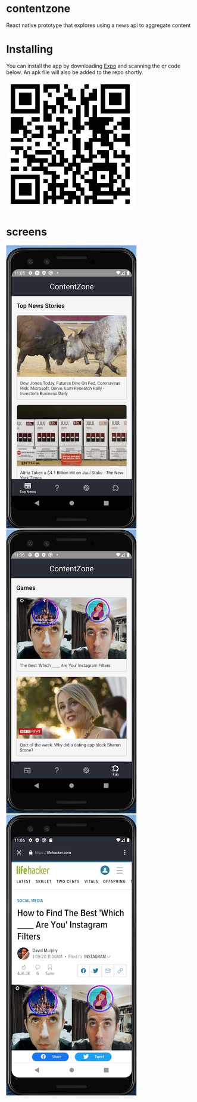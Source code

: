# contentzone

React native prototype that explores using a news api to 
aggregate content

# Installing

You can install the app by downloading [Expo](https://play.google.com/store/apps/details?id=host.exp.exponent&hl=en_US) and scanning the qr code below. An apk file will also be added to the repo shortly.

![](qr.png)

# screens
![](screen1.png)
![](screen2.png)
![](screen3.png)